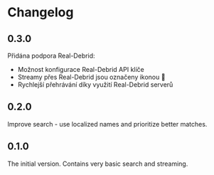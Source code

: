 # Changelog

## 0.3.0

Přidána podpora Real-Debrid:
- Možnost konfigurace Real-Debrid API klíče
- Streamy přes Real-Debrid jsou označeny ikonou 🚀
- Rychlejší přehrávání díky využití Real-Debrid serverů

## 0.2.0

Improve search - use localized names and prioritize better matches.

## 0.1.0

The initial version. Contains very basic search and streaming.
